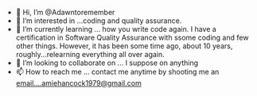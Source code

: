 - 👋 Hi, I’m @Adawntoremember
- 👀 I’m interested in ...coding and quality assurance.
- 🌱 I’m currently learning ... how you write code again. I have a certification in Software Quality Assurance with ssome coding and few other things. However, it has been some time ago, about 10 years, roughly...relearning everything all over again.
- 💞️ I’m looking to collaborate on ... I suppose on anything 
- 📫 How to reach me ... contact me anytime by shooting me an email....amiehancock1979@gmail.com 

<!---
Adawntoremember/Adawntoremember is a ✨ special ✨ repository because its `README.md` (this file) appears on your GitHub profile.
You can click the Preview link to take a look at 
